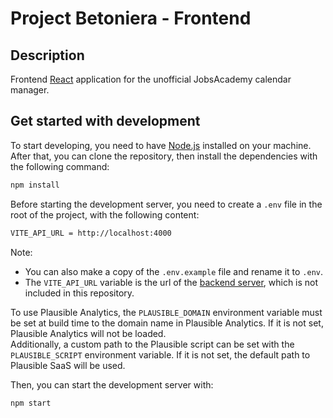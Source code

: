 # Project Betoniera - Frontend
## Description
Frontend [React](https://react.dev) application for the unofficial JobsAcademy calendar manager.

## Get started with development
To start developing, you need to have [Node.js](https://nodejs.org/en/) installed on your machine.
After that, you can clone the repository, then install the dependencies with the following command:
```bash
npm install
```
Before starting the development server, you need to create a `.env` file in the root of the project, with the following content:
```bash
VITE_API_URL = http://localhost:4000
```
Note:
- You can also make a copy of the `.env.example` file and rename it to `.env`.
- The `VITE_API_URL` variable is the url of the [backend server](https://github.com/Genio2003/Project-Betoniera-Backend), which is not included in this repository.

To use Plausible Analytics, the `PLAUSIBLE_DOMAIN` environment variable must be set at build time to the domain name in Plausible Analytics. If it is not set, Plausible Analytics will not be loaded.  
Additionally, a custom path to the Plausible script can be set with the `PLAUSIBLE_SCRIPT` environment variable. If it is not set, the default path to Plausible SaaS will be used.

Then, you can start the development server with:
```bash
npm start
```
